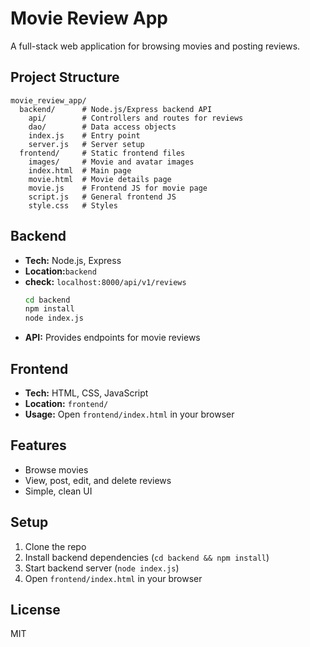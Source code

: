 # Movie Review App

A full-stack web application for browsing movies and posting reviews.

## Project Structure

```
movie_review_app/
  backend/      # Node.js/Express backend API
    api/        # Controllers and routes for reviews
    dao/        # Data access objects
    index.js    # Entry point
    server.js   # Server setup
  frontend/     # Static frontend files
    images/     # Movie and avatar images
    index.html  # Main page
    movie.html  # Movie details page
    movie.js    # Frontend JS for movie page
    script.js   # General frontend JS
    style.css   # Styles
```

## Backend

- **Tech:** Node.js, Express
- **Location:**`backend`
- **check:** `localhost:8000/api/v1/reviews`
  ```bash
  cd backend
  npm install
  node index.js
  ```
- **API:** Provides endpoints for movie reviews

## Frontend

- **Tech:** HTML, CSS, JavaScript
- **Location:** `frontend/`
- **Usage:** Open `frontend/index.html` in your browser

## Features
- Browse movies
- View, post, edit, and delete reviews
- Simple, clean UI

## Setup
1. Clone the repo
2. Install backend dependencies (`cd backend && npm install`)
3. Start backend server (`node index.js`)
4. Open `frontend/index.html` in your browser

## License
MIT 
